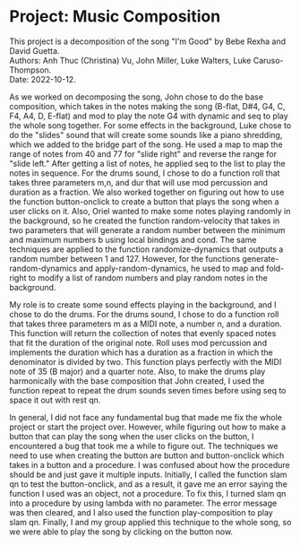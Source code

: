 # Project: Music Composition

 This project is a decomposition of the song "I'm Good" 
 by Bebe Rexha and David Guetta. <br>
 Authors: Anh Thuc (Christina) Vu, John Miller, Luke Walters, Luke Caruso-Thompson. <br>
 Date: 2022-10-12. <br>

As we worked on decomposing the song, John chose to do the base composition, which takes in the notes making the song (B-flat, D#4, G4, C, F4, A4, D, E-flat) and mod to play the note G4 with dynamic and seq to play the whole song together. For some effects in the background, Luke chose to do the "slides" sound that will create some sounds like a piano shredding, which we added to the bridge part of the song. He used a map to map the range of notes from 40 and 77 for "slide right" and reverse the range for "slide left." After getting a list of notes, he applied seq to the list to play the notes in sequence. For the drums sound, I chose to do a function roll that takes three parameters m,n, and dur that will use mod percussion and duration as a fraction. We also worked together on figuring out how to use the function button-onclick to create a button that plays the song when a user clicks on it. Also, Oriel wanted to make some notes playing randomly in the background, so he created the function random-velocity that takes in two parameters that will generate a random number between the minimum and maximum numbers b using local bindings and cond. The same techniques are applied to the function randomize-dynamics that outputs a random number between 1 and 127. However, for the functions generate-random-dynamics and apply-random-dynamics, he used to map and fold-right to modify a list of random numbers and play random notes in the background. <br>

My role is to create some sound effects playing in the background, and I chose to do the drums. For the drums sound, I chose to do a function roll that takes three parameters m as a MIDI note, a number n, and a duration. This function will return the collection of notes that evenly spaced notes that fit the duration of the original note. Roll uses mod percussion and implements the duration which has a duration as a fraction in which the denominator is divided by two.  This function plays perfectly with the MIDI note of 35 (B major) and a quarter note. Also, to make the drums play harmonically with the base composition that John created, I used the function repeat to repeat the drum sounds seven times before using seq to space it out with rest qn. <br>

In general, I did not face any fundamental bug that made me fix the whole project or start the project over. However, while figuring out how to make a button that can play the song when the user clicks on the button, I encountered a bug that took me a while to figure out. The techniques we need to use when creating the button are button and button-onclick which takes in a button and a procedure. I was confused about how the procedure should be and just gave it multiple inputs. Initially, I called the function slam qn to test the button-onclick, and as a result, it gave me an error saying the function I used was an object, not a procedure. To fix this, I turned slam qn into a procedure by using lambda with no parameter. The error message was then cleared, and I also used the function play-composition to play slam qn. Finally, I and my group applied this technique to the whole song, so we were able to play the song by clicking on the button now. <br>


